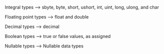 Integral types  --> sbyte, byte, short, ushort, int, uint, long, ulong, and char

Floating point types  --> float and double

Decimal types  --> decimal

Boolean types  --> true or false values, as assigned

Nullable types  --> Nullable data types
